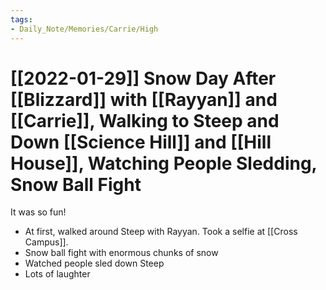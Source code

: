 ```yaml
---
tags:
- Daily_Note/Memories/Carrie/High
---
```


# [[2022-01-29]] Snow Day After [[Blizzard]] with [[Rayyan]] and [[Carrie]], Walking to Steep and Down [[Science Hill]] and [[Hill House]], Watching People Sledding, Snow Ball Fight



It was so fun!

- At first, walked around Steep with Rayyan. Took a selfie at [[Cross Campus]].
- Snow ball fight with enormous chunks of snow
- Watched people sled down Steep
- Lots of laughter